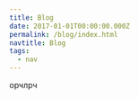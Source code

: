 ```yaml
---
title: Blog
date: 2017-01-01T00:00:00.000Z
permalink: /blog/index.html
navtitle: Blog
tags:
  - nav
---
```

орчлрч
